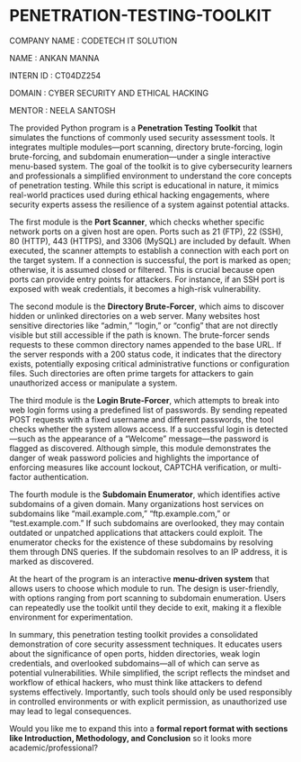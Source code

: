 # PENETRATION-TESTING-TOOLKIT

COMPANY NAME : CODETECH IT SOLUTION

NAME : ANKAN MANNA

INTERN ID : CT04DZ254

DOMAIN : CYBER SECURITY AND ETHICAL HACKING

MENTOR : NEELA SANTOSH

The provided Python program is a **Penetration Testing Toolkit** that simulates the functions of commonly used security assessment tools. It integrates multiple modules—port scanning, directory brute-forcing, login brute-forcing, and subdomain enumeration—under a single interactive menu-based system. The goal of the toolkit is to give cybersecurity learners and professionals a simplified environment to understand the core concepts of penetration testing. While this script is educational in nature, it mimics real-world practices used during ethical hacking engagements, where security experts assess the resilience of a system against potential attacks.

The first module is the **Port Scanner**, which checks whether specific network ports on a given host are open. Ports such as 21 (FTP), 22 (SSH), 80 (HTTP), 443 (HTTPS), and 3306 (MySQL) are included by default. When executed, the scanner attempts to establish a connection with each port on the target system. If a connection is successful, the port is marked as open; otherwise, it is assumed closed or filtered. This is crucial because open ports can provide entry points for attackers. For instance, if an SSH port is exposed with weak credentials, it becomes a high-risk vulnerability.

The second module is the **Directory Brute-Forcer**, which aims to discover hidden or unlinked directories on a web server. Many websites host sensitive directories like “admin,” “login,” or “config” that are not directly visible but still accessible if the path is known. The brute-forcer sends requests to these common directory names appended to the base URL. If the server responds with a 200 status code, it indicates that the directory exists, potentially exposing critical administrative functions or configuration files. Such directories are often prime targets for attackers to gain unauthorized access or manipulate a system.

The third module is the **Login Brute-Forcer**, which attempts to break into web login forms using a predefined list of passwords. By sending repeated POST requests with a fixed username and different passwords, the tool checks whether the system allows access. If a successful login is detected—such as the appearance of a “Welcome” message—the password is flagged as discovered. Although simple, this module demonstrates the danger of weak password policies and highlights the importance of enforcing measures like account lockout, CAPTCHA verification, or multi-factor authentication.

The fourth module is the **Subdomain Enumerator**, which identifies active subdomains of a given domain. Many organizations host services on subdomains like “mail.example.com,” “ftp.example.com,” or “test.example.com.” If such subdomains are overlooked, they may contain outdated or unpatched applications that attackers could exploit. The enumerator checks for the existence of these subdomains by resolving them through DNS queries. If the subdomain resolves to an IP address, it is marked as discovered.

At the heart of the program is an interactive **menu-driven system** that allows users to choose which module to run. The design is user-friendly, with options ranging from port scanning to subdomain enumeration. Users can repeatedly use the toolkit until they decide to exit, making it a flexible environment for experimentation.

In summary, this penetration testing toolkit provides a consolidated demonstration of core security assessment techniques. It educates users about the significance of open ports, hidden directories, weak login credentials, and overlooked subdomains—all of which can serve as potential vulnerabilities. While simplified, the script reflects the mindset and workflow of ethical hackers, who must think like attackers to defend systems effectively. Importantly, such tools should only be used responsibly in controlled environments or with explicit permission, as unauthorized use may lead to legal consequences.

Would you like me to expand this into a **formal report format with sections like Introduction, Methodology, and Conclusion** so it looks more academic/professional?
